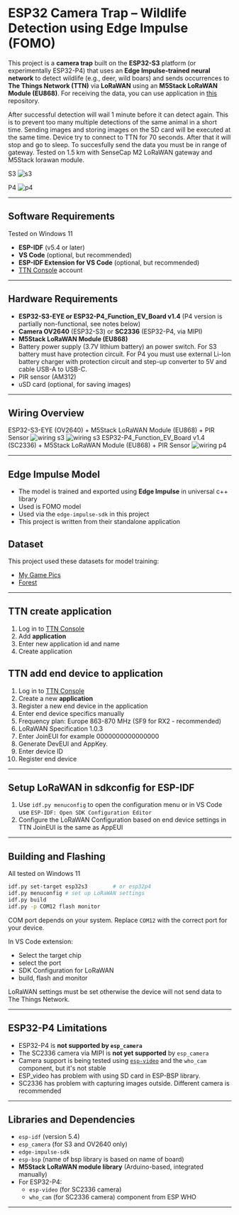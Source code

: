 # ESP32 Camera Trap – Wildlife Detection using Edge Impulse (FOMO)

This project is a **camera trap** built on the **ESP32-S3** platform (or experimentally ESP32-P4) that uses an **Edge Impulse-trained neural network** to detect wildlife (e.g., deer, wild boars) and sends occurrences to **The Things Network (TTN)** via **LoRaWAN** using an **M5Stack LoRaWAN Module (EU868)**. For receiving the data, you can use application in [this](https://github.com/vondryas/Wild-animal-detector-data-receiver) repository.

After successful detection will wail 1 minute before it can detect again. This is to prevent too many multiple detections of the same animal in a short time. Sending images and storing images on the SD card will be executed at the same time. Device try to connect to TTN for 70 seconds. After that it will stop and go to sleep. To succesfully send the data you must be in range of gateway. Tested on 1.5 km with SenseCap M2 LoRaWAN gateway and M5Stack lorawan module.

S3
![s3](images/s3.png)

P4
![p4](images/p4.png)

---

## Software Requirements
Tested on Windows 11

- **ESP-IDF** (v5.4 or later)
- **VS Code** (optional, but recommended)
- **ESP-IDF Extension for VS Code** (optional, but recommended)
- [TTN Console](https://console.thethingsnetwork.org/) account

---

## Hardware Requirements

- **ESP32-S3-EYE or ESP32-P4_Function_EV_Board v1.4** (P4 version is partially non-functional, see notes below)
- **Camera OV2640** (ESP32-S3) or **SC2336** (ESP32-P4, via MIPI)
- **M5Stack LoRaWAN Module (EU868)**
- Battery power supply (3.7V lithium battery) an power switch. For S3 battery must have protection circuit. For P4 you must use external Li-Ion battery charger with protection circuit and step-up converter to 5V and cable USB-A to USB-C.
- PIR sensor (AM312)
- uSD card (optional, for saving images)

---

## Wiring Overview

ESP32-S3-EYE (OV2640) + M5Stack LoRaWAN Module (EU868) + PIR Sensor
![wiring s3](./images/esp-s3_diagram_front.png)
![wiring s3](./images/esp-s3_diagram_back.png)
ESP32-P4_Function_EV_Board v1.4 (SC2336) + M5Stack LoRaWAN Module (EU868) + PIR Sensor
![wiring p4](./images/esp32-p4_diagram.png)

---

## Edge Impulse Model

- The model is trained and exported using **Edge Impulse** in universal c++ library
- Used is FOMO model
- Used via the `edge-impulse-sdk` in this project
- This project is written from their standalone application

## Dataset

This project used these datasets for model training:
- [My Game Pics](https://universe.roboflow.com/my-game-pics/my-game-pics) 
- [Forest](https://universe.roboflow.com/nicolasfree/forest-jitth)

---

## TTN create application
1. Log in to [TTN Console](https://console.thethingsnetwork.org/)
2. Add **application**
3. Enter new application id and name
4. Create application


## TTN add end device to application

1. Log in to [TTN Console](https://console.thethingsnetwork.org/)
2. Create a new **application**
3. Register a new end device in the application 
4. Enter end device specifics manually
5. Frequency plan: Europe 863-870 MHz (SF9 for RX2 - recommended)
6. LoRaWAN Specification 1.0.3
7. Enter JoinEUI for example 0000000000000000
8. Generate DevEUI and AppKey.
9. Enter device ID
10. Register end device 

---

## Setup LoRaWAN in sdkconfig for ESP-IDF
1. Use `idf.py menuconfig` to open the configuration menu or in VS Code use `ESP-IDF: Open SDK Configuration Editor`
2. Configure the LoRaWAN Configuration based on end device settings in TTN JoinEUI is the same as AppEUI

---

## Building and Flashing

All tested on Windows 11


```bash
idf.py set-target esp32s3        # or esp32p4
idf.py menuconfig # set up LoRaWAN settings
idf.py build
idf.py -p COM12 flash monitor
```

COM port depends on your system. Replace `COM12` with the correct port for your device.

In VS Code extension:
- Select the target chip
- select the port
- SDK Configuration for LoRaWAN
- build, flash and monitor

LoRaWAN settings must be set otherwise the device will not send data to The Things Network.

---

## ESP32-P4 Limitations

- ESP32-P4 is **not supported by `esp_camera`**
- The SC2336 camera via MIPI is **not yet supported** by `esp_camera` 
- Camera support is being tested using [`esp-video`](https://github.com/espressif/esp-video) and the `who_cam` component, but it's not stable
- ESP_video has problem with using SD card in ESP-BSP library.
- SC2336 has problem with capturing images outside. Different camera is recommended

---

## Libraries and Dependencies

- `esp-idf` (version 5.4)
- `esp_camera` (for S3 and OV2640 only)
- `edge-impulse-sdk`
- `esp-bsp` (name of bsp library is based on name of board)
- **M5Stack LoRaWAN module library** (Arduino-based, integrated manually)
- For ESP32-P4:
  - `esp-video` (for SC2336 camera)
  - `who_cam` (for SC2336 camera) component from ESP WHO

---
